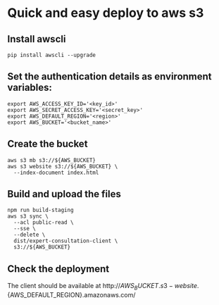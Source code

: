 # Quick and easy deploy to aws s3

## Install awscli

``` shell
pip install awscli --upgrade
```

## Set the authentication details as environment variables:
``` shell
export AWS_ACCESS_KEY_ID='<key_id>'
export AWS_SECRET_ACCESS_KEY='<secret_key>'
export AWS_DEFAULT_REGION='<region>'
export AWS_BUCKET='<bucket_name>'
```

## Create the bucket
``` shell
aws s3 mb s3://${AWS_BUCKET}
aws s3 website s3://${AWS_BUCKET} \
  --index-document index.html

```

## Build and upload the files

``` shell
npm run build-staging
aws s3 sync \
  --acl public-read \
  --sse \
  --delete \
  dist/expert-consultation-client \
  s3://${AWS_BUCKET}
```

## Check the deployment
The client should be available at http://${AWS_BUCKET}.s3-website.${AWS_DEFAULT_REGION}.amazonaws.com/
